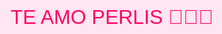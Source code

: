 
<html lang="es">
<head>
<meta charset="UTF-8">
<meta name="viewport" content="width=device-width, initial-scale=1.0">
<title>Te Amo Perla 💕</title>
<style>
  body {
    margin: 0;
    padding: 0;
    background: #111;
    overflow: hidden;
    height: 100vh;
    display: flex;
    justify-content: center;
    align-items: center;
  }

  .word {
    position: absolute;
    font-size: 20px;
    color: #ff69b4;
    user-select: none;
    transition: transform 0.3s, font-size 0.3s;
    cursor: pointer;
  }

  .word:hover {
    font-size: 40px;
    transform: scale(1.5);
  }
</style>
</head>
<body>
<script>
  const words = ["te amo Perla"];
  const numWords = 30;

  for(let i=0; i<numWords; i++){
    const div = document.createElement('div');
    div.className = 'word';
    div.innerText = words[0];
    document.body.appendChild(div);

    // Posición inicial random
    div.style.left = Math.random() * window.innerWidth + 'px';
    div.style.top = -50 - Math.random() * 200 + 'px';

    // Animación de caída
    let speed = 1 + Math.random() * 3;
    function fall() {
      let top = parseFloat(div.style.top);
      if(top > window.innerHeight){
        div.style.top = -50 + 'px';
        div.style.left = Math.random() * window.innerWidth + 'px';
      } else {
        div.style.top = top + speed + 'px';
      }
      requestAnimationFrame(fall);
    }
    fall();
  }
</script>
</body>
<html lang="es">
<head>
<meta charset="UTF-8">
<meta name="viewport" content="width=device-width, initial-scale=1.0">
<title>Te Amo PERLIS 🫶🏻💕</title>
<style>
  body {
    margin: 0;
    padding: 0;
    height: 100vh;
    background: #ffe6f0;
    overflow: hidden;
    display: flex;
    justify-content: center;
    align-items: center;
    font-family: 'Arial', sans-serif;
    color: #ff0066;
    font-size: 2rem;
  }

  .heart {
    position: absolute;
    animation: fall linear infinite, sway ease-in-out infinite;
    user-select: none;
    pointer-events: none;
  }

  @keyframes fall {
    0% { transform: translateY(-50px) rotate(0deg); opacity: 1; }
    100% { transform: translateY(100vh) rotate(360deg); opacity: 0; }
  }

  @keyframes sway {
    0% { transform: translateX(0px); }
    50% { transform: translateX(20px); }
    100% { transform: translateX(0px); }
  }

  .center-text {
    position: absolute;
    top: 50%;
    transform: translateY(-50%);
    font-size: 3rem;
    text-align: center;
    color: #ff0066;
  }
</style>
</head>
<body>
<div class="center-text">TE AMO PERLIS 🫶🏻💕</div>

<script>
  const colors = ['#ff0066', '#ff66b2', '#ffccff', '#ff99cc', '#ff3399', '#ff6666'];

  function createHeart() {
    const heart = document.createElement('div');
    heart.className = 'heart';
    heart.textContent = '💖';
    heart.style.left = Math.random() * window.innerWidth + 'px';
    heart.style.fontSize = (20 + Math.random() * 40) + 'px';
    heart.style.color = colors[Math.floor(Math.random() * colors.length)];
    heart.style.animationDuration = ${3 + Math.random() * 4}s, ${2 + Math.random() * 2}s;
    heart.style.opacity = Math.random() * 0.8 + 0.2;
    document.body.appendChild(heart);

    setTimeout(() => {
      heart.remove();
    }, 7000);
  }

  setInterval(createHeart, 150);
</script>
</body>
</html>
</html>
